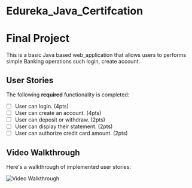 # Edureka_Java_Certifcation

# Final Project 
This is a basic Java based web_application that allows users to performs simple Banking operations such login, create account.

## User Stories

The following **required** functionality is completed:

- [ ] User can login. (4pts)
- [ ] User can create an account. (4pts)
- [ ] User can deposit or withdraw. (2pts)
- [ ] User can display their statement. (2pts)
- [ ] User can authorize credit card amount. (2pts)

## Video Walkthrough

Here's a walkthrough of implemented user stories:

<img src='http://i.imgur.com/link/to/your/gif/file.gif' title='Video Walkthrough' width='' alt='Video Walkthrough' />
